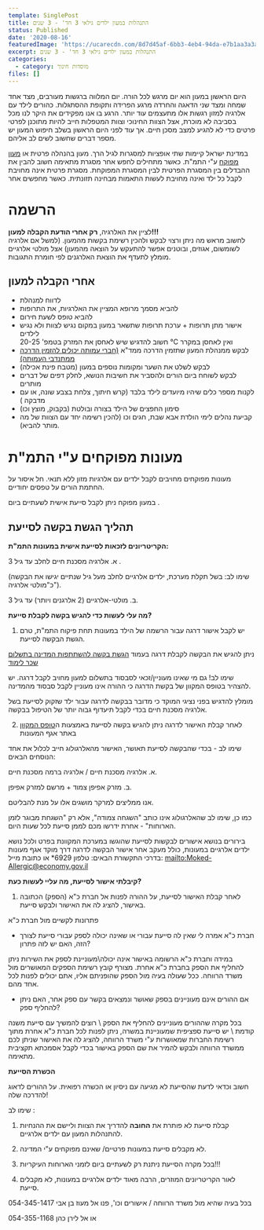 ```yaml
---
template: SinglePost
title: התנהלות במעון ילדים גילאי 3 חד' - 3 שנים
status: Published
date: '2020-08-16'
featuredImage: 'https://ucarecdn.com/8d7d45af-6bb3-4eb4-94da-e7b1aa3a3ae3/'
excerpt: התנהלות במעון ילדים גילאי 3 חד' - 3 שנים
categories:
  - category: מוסדות חינוך
files: []
---
```

היום הראשון במעון הוא יום מרגש לכל הורה. יום המלווה ברגשות מעורבים, מצד אחד שמחה ומצד שני הדאגה והחרדה מרגע הפרידה ותקופת ההסתגלות. כהורים לילד עם אלרגיה למזון רגשות אלו מתעצמים עוד יותר. הרגע בו אנו מפקידים את היקר לנו מכל בסביבה לא מוכרת, אצל הצוות החינוכי וצוות המטפלות חייב להיות מתוכנן לפרטי פרטים כדי לא להגיע למצב מסכן חיים. אך עוד לפני היום הראשון בשלב חיפוש המעון יש מספר דברים שחשוב לשים לב אליהם.

במדינת ישראל קיימות שתי אופציות למסגרות לגיל הרך. מעון בהנהלה פרטית או [מעון מפוקח](https://apps.moital.gov.il/SearchDayCare) ע"י התמ"ת. כאשר מתחילים לחפש אחר מסגרת מתאימה חשוב להבין את ההבדלים בין המסגרת הפרטית לבין המסגרת המפוקחת. מסגרת פרטית אינה מחויבת לקבל כל ילד ואינה מחויבת לעשות התאמות מבחינה תזונתית. כאשר מחפשים אחר 



# הרשמה

לציין את האלרגיה, **רק אחרי הודעת הקבלה למעון!!!**\
לחשוב מראש מה ניתן ורצוי לבקש ולהכין רשימת בקשות מהמעון.  (למשל אם אלרגיה לשומשום, אגוזים, ובוטנים אפשר להתעקש על הוצאה מהמעון) אצל מולטי אלרגיים מומלץ לתעדף את הוצאת האלרגנים לפי חומרת התגובות.

## אחרי הקבלה למעון

* לדווח למנהלת
* להביא מסמך מרופא המציין את האלרגיות, את התרופות 
* להביא טופס לשעת חירום
* אישור מתן תרופות + ערכת תרופות שתשאר במעון במקום נגיש לצוות ולא נגיש לילדים\
  חשוב להדגיש שיש לאחסן את המזרק בטמפ' 20-25 °C ואין לאחסן במקרר 
* לבקש ממנהלת המעון שתזמין הדרכה ממד"א [(חברי עמותה יכולים להזמין הדרכה ממתנדבי העמותה)](/contact)
* לבקש לשלט את השער ומקומות נוספים במעון (מטבח פינת אכילה)
* לבקש לשוחח ביום הורים ולהסביר את חשיבות הנושא, לחלק דפים של דברים מותרים
* לקנות מספר כלים שיהיו מיועדים לילד בלבד (קרש חיתוך, צלחת בצבע שונה, או עם מדבקה )
* סימון החפצים של הילד בצורה ובולטת (בקבוק, מוצץ וכו)
* קביעת נהלים לימי הולדת אבא שבת, חגים וכו (להכין רשימה יחד עם הצוות של מה מותר להביא).



# **מעונות מפוקחים ע"י התמ"ת**

מעונות מפוקחים מחויבים לקבל ילדים עם אלרגיות מזון ללא תנאי. חל איסור על החתמת הורים על טפסים יחודיים.

במעון מפוקח ניתן לקבל סייעת אישית לשעתיים ביום .

## **תהליך הגשת בקשה לסייעת**

**הקריטריונים לזכאות לסייעת אישית במעונות התמ"ת:**

א. אלרגיה מסכנת חיים לחלב עד גיל 3 . 

(שימו לב: בשל תקלת מערכת, ילדים אלרגיים לחלב מעל גיל שנתיים יגישו את הבקשה כ"מולטי אלרגיה").

ב. מולטי-אלרגיים (2 אלרגנים ויותר) עד גיל 3.

**מה עלי לעשות כדי להגיש בקשה לקבלת סייעת?**

1. יש לקבל אישור דרגה עבור הרשמה של הילד במעונות תחת פיקוח התמ"ת, טרם הגשת הבקשה לסייעת.

ניתן להגיש את הבקשה לקבלת דרגה בעמוד [הגשת בקשה להשתתפות המדינה בתשלום שכר לימוד](https://www.gov.il/he/service/registration_for_day_care_centers_and_nurseries1?fbclid=IwAR0lFS1QeuM5FX83gCCZsvquDdKeCyREviJCnTkq31vyfmPgdzFN77iM5yQ)

שימו לב!  גם מי שאינו מעוניין/זכאי לסבסוד בתשלום למעון מחויב לקבל דרגה. יש להצהיר בטופס המקוון של בקשת הדרגה כי ההורה אינו מעוניין לקבל סבסוד מהמדינה.



מומלץ להדגיש בפני נציגי המוקד כי מדובר בבקשה לדרגה עבור ילד שזקוק לסייעת בשל אלרגיה מסכנת חיים בכדי לקבל תיעדוף גבוה יותר של הטיפול בבקשה.

2. לאחר קבלת האישור לדרגה ניתן להגיש בקשה לסייעת באמצעות ה[טופס המקוון](https://www.gov.il/he/service/assistance-for-toddler-with-severe-allergy?fbclid=IwAR3S7k1SfaQOSvauDAapJXLt9DjR8V5wYovybSBbrc1-Y3gHy_vCAV3rdMU) באתר אגף המעונות 

שימו לב - בכדי שהבקשה לסייעת תאושר, האישור מהאלרגולוג חייב לכלול את אחד הנוסחים הבאים:

א. אלרגיה מסכנת חיים / אלרגיה ברמה מסכנת חיים.

ב. מזרק אפיפן צמוד + מרשם למזרק אפיפן.

אנו ממליצים למרקר מושגים אלו על מנת להבליטם.

כמו כן, שימו לב שהאלרגולוג אינו כותב "השגחה צמודה", אלא רק "השגחת מבוגר לזמן הארוחות" - אחרת ידרשו מכם לממן סייעת לכל שעות היום.

בירורים בנושא אישורים לבקשות לסייעת שהוגשו במערכת המקוונת בפרט ולכל נושא ילדים אלרגיים במעונות, כולל מעקב אחר אישור הבקשה לדרגה דרך מוקד אגף מעונות בדרכי התקשורת הבאים: טלפון 6929* או כתובת מייל: <mailto:Moked-Allergic@economy.gov.il>

**קיבלתי אישור לסייעת, מה עליי לעשות כעת?**

1. לאחר קבלת האישור לסייעת, על ההורה לפנות אל חברת כ"א (הספק) הכתובה באישור, להציג לה את האישור ולבקש סייעת. 

פתרונות לקשיים מול חברת כ"א

* חברת כ"א אמרה לי שאין לה סייעת עבורי או שאינה יכולה לספק עבורי סייעת לצורך הזה, האם יש לזה פתרון?

במידה וחברת כ"א הרשומה באישור אינה יכולה\מעוניינת לספק את השירות ניתן להחליף את הספק בחברת כ"א אחרת. מצורף קובץ רשימת הספקים המאושרים מול משרד הרווחה. ככל שעולה בעיה מול הספק שהופניתם אליו, אתם יכולים לפנות לכל אחד מהם. 

* אם ההורים אינם מעוניינים בספק שאושר ונמצאים בקשר עם ספק אחר, האם ניתן להחליף ספק?

בכל מקרה שההורים מעוניינים להחליף את הספק \ רוצים להמשיך עם סייעת משנה קודמת \ יש סייעת ספציפית שמעוניינת במשרה, ניתן לפנות לכל חברת כ"א אחרת מתוך רשימת החברות שמאושרות ע"י משרד הרווחה, להציג לה את האישור שניתן לכם ממשרד הרווחה ולבקש להמיר את שם הספק באישור בכדי לקבל אסמכתא תקציבית מתאימה.

**הכשרת הסייעת**

חשוב וכדאי לדעת שהסייעת לא מגיעה עם ניסיון או הכשרה רפואית. על ההורים לדאוג להדרכה שלה!



שימו לב : 

1. קבלת סייעת לא פותרת את **החובה** להדריך את הצוות וליישם את ההנחיות להתנהלות המעון עם ילדים אלרגיים. 

2. לא מקבלים סייעת במעונות פרטיים/ שאינם מפוקחים ע"י המדינה. 

3. בכל מקרה הסייעת ניתנת רק לשעתיים ביום לזמני הארוחות העיקריות!!! 

4. לאור הקריטריונים המוזרים, הרבה מאוד ילדים אלרגיים במעונות, לא מקבלים סייעת. 

בכל בעיה שהיא מול משרד הרווחה / אישורים וכו', פנו אל מעוז בן אבי 054-345-1417

או אל לירן כהן 054-355-1168
